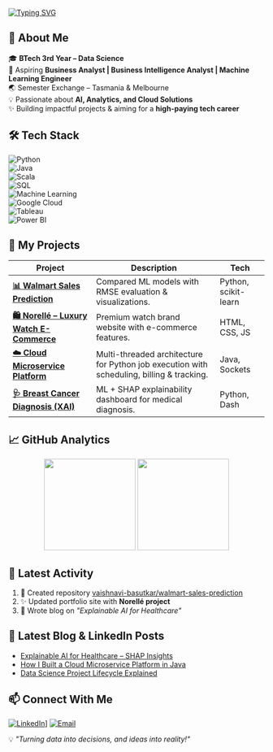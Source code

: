 <!-- Typing animation -->
[![Typing SVG](https://readme-typing-svg.herokuapp.com?font=Fira+Code&size=26&pause=1000&color=F75C7E&width=600&lines=Hi+%F0%9F%91%8B+I'm+Vaishnavi!;Data+Science+Student+%7C+Business+Analyst+Aspiring;Machine+Learning+%7C+AI+Enthusiast;Turning+Data+into+Decisions)](https://git.io/typing-svg)


## 🚀 About Me  
🎓 **BTech 3rd Year – Data Science**  
💼 Aspiring **Business Analyst | Business Intelligence Analyst | Machine Learning Engineer**  
🌏 Semester Exchange – Tasmania & Melbourne  
💡 Passionate about **AI, Analytics, and Cloud Solutions**  
✨ Building impactful projects & aiming for a **high-paying tech career**  


## 🛠 Tech Stack

![Python](https://img.shields.io/badge/Python-3776AB?style=for-the-badge&logo=python&logoColor=white)  
![Java](https://img.shields.io/badge/Java-ED8B00?style=for-the-badge&logo=openjdk&logoColor=white)  
![Scala](https://img.shields.io/badge/Scala-DC322F?style=for-the-badge&logo=scala&logoColor=white)  
![SQL](https://img.shields.io/badge/SQL-336791?style=for-the-badge&logo=postgresql&logoColor=white)  
![Machine Learning](https://img.shields.io/badge/Machine%20Learning-FF6F00?style=for-the-badge&logo=tensorflow&logoColor=white)  
![Google Cloud](https://img.shields.io/badge/Google%20Cloud-4285F4?style=for-the-badge&logo=googlecloud&logoColor=white)  
![Tableau](https://img.shields.io/badge/Tableau-E97627?style=for-the-badge&logo=tableau&logoColor=white)  
![Power BI](https://img.shields.io/badge/Power%20BI-F2C811?style=for-the-badge&logo=powerbi&logoColor=black)  


## 📌 My Projects

| Project | Description | Tech |
|---------|-------------|------|
| **[📊 Walmart Sales Prediction](https://github.com/vaishnavi-basutkar/walmart-sales-prediction)** | Compared ML models with RMSE evaluation & visualizations. | Python, scikit-learn |
| **[🛍️ Norellé – Luxury Watch E-Commerce](https://github.com/vaishnavi-basutkar/norelle-ecommerce)** | Premium watch brand website with e-commerce features. | HTML, CSS, JS |
| **[☁️ Cloud Microservice Platform](https://github.com/vaishnavi-basutkar/cloud-microservice-platform)** | Multi-threaded architecture for Python job execution with scheduling, billing & tracking. | Java, Sockets |
| **[🩺 Breast Cancer Diagnosis (XAI)](https://github.com/vaishnavi-basutkar/breast-cancer-xai)** | ML + SHAP explainability dashboard for medical diagnosis. | Python, Dash |


## 📈 GitHub Analytics

<p align="center">
  <img src="https://github-readme-stats.vercel.app/api?username=VaishnaviBasukar20&show_icons=true&theme=radical" height="180"/>
  <img src="https://github-readme-streak-stats.herokuapp.com/?user=VaishnaviBasukar20&theme=radical" height="180"/>
</p>


## 📅 Latest Activity  
<!--START_SECTION:activity-->
1. 🎉 Created repository [vaishnavi-basutkar/walmart-sales-prediction](https://github.com/VaishnaviBasukar20/walmart-sales-prediction)  
2. ✨ Updated portfolio site with **Norellé project**  
3. 📝 Wrote blog on *"Explainable AI for Healthcare"*  
<!--END_SECTION:activity-->


## 📰 Latest Blog & LinkedIn Posts  
<!-- BLOG-POST-LIST:START -->
- [Explainable AI for Healthcare – SHAP Insights](https://www.linkedin.com/in/vaishnavi-basutkar)  
- [How I Built a Cloud Microservice Platform in Java](https://www.linkedin.com/in/vaishnavi-basutkar)  
- [Data Science Project Lifecycle Explained](https://www.linkedin.com/in/vaishnavi-basutkar)  
<!-- BLOG-POST-LIST:END -->


## 📫 Connect With Me

[![LinkedIn](https://img.shields.io/badge/LinkedIn-0A66C2?style=for-the-badge&logo=linkedin&logoColor=white)](https://www.linkedin.com/in/vaishnavi-basutkar-24699a2a7)]
[![Email](https://img.shields.io/badge/Email-D14836?style=for-the-badge&logo=gmail&logoColor=white)](mailto:vaishnavibasutkar20@gmail.com)  


💡 *"Turning data into decisions, and ideas into reality!"*
